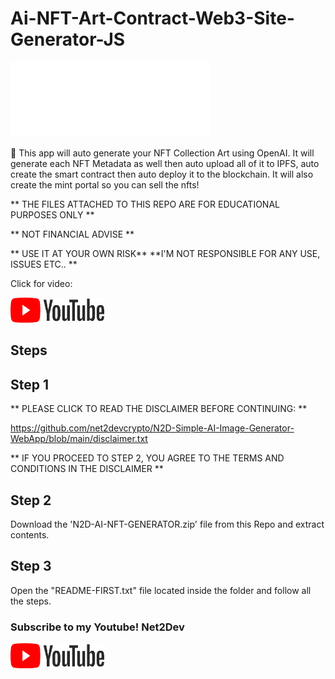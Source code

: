 # Ai-NFT-Art-Contract-Web3-Site-Generator-JS

<a href="https://bit.ly/3Mq6xRX" target="_blank"><img src="https://github.com/net2devcrypto/misc/blob/main/starton-white.png" width="320" height="120"></a>

👑 This app will auto generate your NFT Collection Art using OpenAI. It will generate each NFT Metadata as well then auto upload all of it to IPFS, 
auto create the smart contract then auto deploy it to the blockchain. It will also create the mint portal so you can sell the nfts!

** THE FILES ATTACHED TO THIS REPO ARE FOR EDUCATIONAL PURPOSES ONLY **

** NOT FINANCIAL ADVISE **

** USE IT AT YOUR OWN RISK** **I'M NOT RESPONSIBLE FOR ANY USE, ISSUES ETC.. **

Click for video:

<a href="https://youtu.be/Ar_HAWswISY" target="_blank"><img src="https://github.com/net2devcrypto/misc/blob/main/ytlogo2.png" width="150" height="40"></a>

<h2>Steps</h2>

## Step 1

** PLEASE CLICK TO READ THE DISCLAIMER BEFORE CONTINUING: **

https://github.com/net2devcrypto/N2D-Simple-AI-Image-Generator-WebApp/blob/main/disclaimer.txt

** IF YOU PROCEED TO STEP 2, YOU AGREE TO THE TERMS AND CONDITIONS IN THE DISCLAIMER **

## Step 2

Download the 'N2D-AI-NFT-GENERATOR.zip' file from this Repo and extract contents.

## Step 3

Open the "README-FIRST.txt" file located inside the folder and follow all the steps.

<h3>Subscribe to my Youtube! Net2Dev</h3>
<a href="http://youtube.net2dev.io" target="_blank"><img src="https://github.com/net2devcrypto/misc/blob/main/ytlogo2.png" width="150" height="40"></a>

